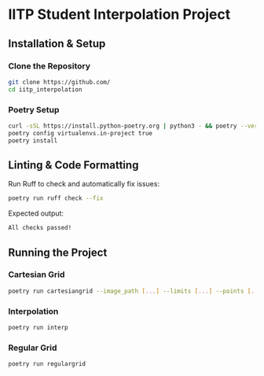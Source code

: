 # IITP Student Interpolation Project  

## Installation & Setup

### Clone the Repository  
```sh
git clone https://github.com/ 
cd iitp_interpolation  
```

### Poetry Setup 
```sh
curl -sSL https://install.python-poetry.org | python3 - && poetry --version  
poetry config virtualenvs.in-project true  
poetry install  
```

## Linting & Code Formatting
Run Ruff to check and automatically fix issues:  
```sh
poetry run ruff check --fix  
```
Expected output:  
```sh
All checks passed!  
```

## Running the Project

### Cartesian Grid  
```sh
poetry run cartesiangrid --image_path [...] --limits [...] --points [...]  
```

### Interpolation  
```sh
poetry run interp  
```

### Regular Grid  
```sh
poetry run regulargrid  
```